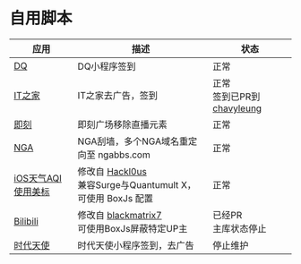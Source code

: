# 自用脚本

|应用|描述|状态|
|---|---|---|
|[DQ](https://github.com/chouchoui/QuanX/tree/master/Scripts/dq)|DQ小程序签到|正常|
|[IT之家](https://github.com/chouchoui/QuanX/tree/master/Scripts/ithome)|IT之家去广告，签到|正常<br/>签到已PR到 [chavyleung](https://github.com/chavyleung/scripts/tree/master/ithome)|
|[即刻](https://github.com/chouchoui/QuanX/tree/master/Scripts/jike)|即刻广场移除直播元素|正常|
|[NGA](https://github.com/chouchoui/QuanX/tree/master/Scripts/nga)|NGA刮墙，多个NGA域名重定向至 ngabbs.com |正常|
|[iOS天气AQI使用美标](https://github.com/chouchoui/QuanX/tree/master/Scripts/iOS_Weather_AQI_Standard)|修改自 [Hackl0us](https://github.com/Hackl0us/SS-Rule-Snippet/blob/master/Scripts/Surge/iOS_Weather_AQI_Standard.js)<br />兼容Surge与Quantumult X，可使用 BoxJs 配置|正常|
|[Bilibili](https://github.com/blackmatrix7/ios_rule_script/tree/master/script/bilibili)|修改自 [blackmatrix7](https://github.com/blackmatrix7/ios_rule_script/tree/master/script/bilibili)<br/>可使用BoxJs屏蔽特定UP主|已经PR<br/>主库状态停止|
|[时代天使](https://github.com/chouchoui/QuanX/tree/master/Scripts/angelalign)|时代天使小程序签到，去广告|停止维护|